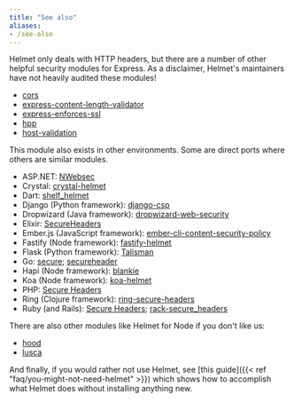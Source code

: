```yaml
---
title: "See also"
aliases:
- /see-also
---
```


Helmet only deals with HTTP headers, but there are a number of other helpful security modules for Express. As a disclaimer, Helmet's maintainers have not heavily audited these modules!

- [cors](https://www.npmjs.org/package/cors)
- [express-content-length-validator](https://github.com/ericmdantas/express-content-length-validator)
- [express-enforces-ssl](https://github.com/aredo/express-enforces-ssl)
- [hpp](https://www.npmjs.com/package/hpp)
- [host-validation](https://www.npmjs.com/package/host-validation)

This module also exists in other environments. Some are direct ports where others are similar modules.

- ASP.NET: [NWebsec](https://docs.nwebsec.com/en/latest/index.html)
- Crystal: [crystal-helmet](https://github.com/EvanHahn/crystal-helmet)
- Dart: [shelf_helmet](https://github.com/jxstxn1/shelf_helmet)
- Django (Python framework): [django-csp](https://django-csp.readthedocs.io/en/latest/)
- Dropwizard (Java framework): [dropwizard-web-security](https://github.com/palantir/dropwizard-web-security)
- Elixir: [SecureHeaders](https://github.com/anotherhale/secure_headers)
- Ember.js (JavaScript framework): [ember-cli-content-security-policy](https://github.com/rwjblue/ember-cli-content-security-policy/)
- Fastify (Node framework): [fastify-helmet](https://github.com/fastify/fastify-helmet)
- Flask (Python framework): [Talisman](https://github.com/GoogleCloudPlatform/flask-talisman)
- Go: [secure](https://github.com/unrolled/secure); [secureheader](https://godoc.org/github.com/kr/secureheader)
- Hapi (Node framework): [blankie](https://github.com/nlf/blankie)
- Koa (Node framework): [koa-helmet](https://github.com/venables/koa-helmet)
- PHP: [Secure Headers](https://github.com/BePsvPT/secure-headers)
- Ring (Clojure framework): [ring-secure-headers](https://github.com/EvanHahn/ring-secure-headers)
- Ruby (and Rails): [Secure Headers](https://github.com/twitter/secureheaders); [rack-secure_headers](https://github.com/frodsan/rack-secure_headers)

There are also other modules like Helmet for Node if you don't like us:

- [hood](https://github.com/seanmonstar/hood)
- [lusca](https://github.com/krakenjs/lusca)

And finally, if you would rather not use Helmet, see [this guide]({{< ref "faq/you-might-not-need-helmet" >}}) which shows how to accomplish what Helmet does without installing anything new.
